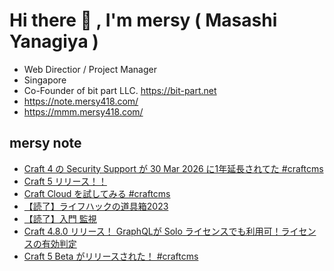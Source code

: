 # Hi there 👋 , I'm mersy ( Masashi Yanagiya )

- Web Directior / Project Manager
- Singapore
- Co-Founder of bit part LLC. https://bit-part.net
- https://note.mersy418.com/
- https://mmm.mersy418.com/

## mersy note
<!-- BLOG-POST-LIST:START -->
- [Craft 4 の Security Support が 30 Mar 2026 に1年延長されてた #craftcms](https://note.mersy418.com/article/craft-4-security-support?utm_source=feed)
- [Craft 5 リリース！！](https://note.mersy418.com/article/craft-5-released?utm_source=feed)
- [Craft Cloud を試してみる #craftcms](https://note.mersy418.com/article/try-craft-cloud?utm_source=feed)
- [【読了】ライフハックの道具箱2023](https://note.mersy418.com/article/book_b0cqwcyslt?utm_source=feed)
- [【読了】入門 監視](https://note.mersy418.com/article/book_4873118646?utm_source=feed)
- [Craft 4.8.0 リリース！ GraphQLが Solo ライセンスでも利用可！ライセンスの有効判定](https://note.mersy418.com/article/craft-4-8-0-released?utm_source=feed)
- [Craft 5 Beta がリリースされた！ #craftcms](https://note.mersy418.com/article/craftcms-5-beta-released?utm_source=feed)
<!-- BLOG-POST-LIST:END -->
